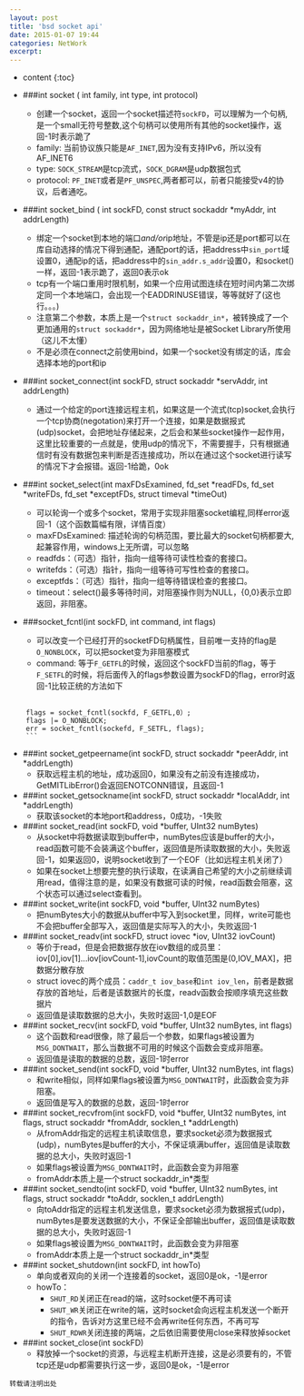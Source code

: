 ```yaml
---
layout: post
title: 'bsd socket api'
date: 2015-01-07 19:44
categories: NetWork
excerpt:
---
```


* content
{:toc}

* ###int socket ( int family, int type, int protocol)
    * 创建一个socket，返回一个socket描述符`sockFD`，可以理解为一个句柄,是一个small无符号整数,这个句柄可以使用所有其他的socket操作，返回-1时表示跪了   
    * family: 当前协议族只能是`AF_INET`,因为没有支持IPv6，所以没有AF_INET6
    * type: `SOCK_STREAM`是tcp流式，`SOCK_DGRAM`是udp数据包式
    * protocol: `PF_INET`或者是`PF_UNSPEC`,两者都可以，前者只能接受v4的协议，后者通吃。
* ###int socket_bind ( int sockFD, const struct sockaddr *myAddr, int addrLength)
    * 绑定一个socket到本地的端口*and/or*ip地址，不管是ip还是port都可以在库自动选择的情况下得到通配，通配port的话，把address中`sin_port`域设置0，通配ip的话，把address中的`sin_addr.s_addr`设置0，和socket()一样，返回-1表示跪了，返回0表示ok
    * tcp有一个端口重用时限机制，如果一个应用试图连续在短时间内第二次绑定同一个本地端口，会出现一个EADDRINUSE错误，等等就好了(这也行。。。)
    * 注意第二个参数，本质上是一个`struct sockaddr_in*`，被转换成了一个更加通用的`struct sockaddr*`，因为网络地址是被Socket Library所使用（这儿不太懂）
    * 不是必须在connect之前使用bind，如果一个socket没有绑定的话，库会选择本地的port和ip
* ###int socket_connect(int sockFD, struct sockaddr *servAddr, int addrLength)
    * 通过一个给定的port连接远程主机，如果这是一个流式(tcp)socket,会执行一个tcp协商(negotation)来打开一个连接，如果是数据报式(udp)socket，会把地址存储起来，之后会和某些socket操作一起作用，这里比较重要的一点就是，使用udp的情况下，不需要握手，只有根据通信时有没有数据包来判断是否连接成功，所以在通过这个socket进行读写的情况下才会报错。返回-1给跪，0ok
* ###int socket_select(int maxFDsExamined, fd_set *readFDs, fd_set *writeFDs, fd_set *exceptFDs, struct timeval *timeOut)
    * 可以轮询一个或多个socket，常用于实现非阻塞socket编程,同样error返回-1（这个函数篇幅有限，详情百度）
    * maxFDsExamined: 描述轮询的句柄范围，要比最大的socket句柄都要大,起兼容作用，windows上无所谓，可以忽略
    * readfds：（可选）指针，指向一组等待可读性检查的套接口。
    * writefds：（可选）指针，指向一组等待可写性检查的套接口。
    * exceptfds：（可选）指针，指向一组等待错误检查的套接口。
    * timeout：select()最多等待时间，对阻塞操作则为NULL，{0,0}表示立即返回，非阻塞。
* ###socket_fcntl(int sockFD, int command, int flags)
    * 可以改变一个已经打开的socketFD句柄属性，目前唯一支持的flag是`O_NONBLOCK`，可以把socket变为非阻塞模式
    * command: 等于`F_GETFL`的时候，返回这个sockFD当前的flag，等于`F_SETFL`的时候，将后面传入的flags参数设置为sockFD的flag，error时返回-1比较正统的方法如下
    
<pre><code>
    flags = socket_fcntl(sockfd, F_GETFL,0）;
    flags |= O_NONBLOCK;
    err = socket_fcntl(sockefd, F_SETFL, flags);
    ```
</code></pre>

* ###int socket_getpeername(int sockFD, struct sockaddr *peerAddr, int *addrLength)
    * 获取远程主机的地址，成功返回0，如果没有之前没有连接成功，GetMITLibError()会返回ENOTCONN错误，且返回-1
* ###int socket_getsockname(int sockFD, struct sockaddr *localAddr, int *addrLength)
    * 获取该socket的本地port和address，0成功，-1失败
* ###int socket_read(int sockFD, void *buffer, UInt32 numBytes)
    * 从socket中将数据读取到buffer中，numBytes应该是buffer的大小，read函数可能不会装满这个buffer，返回值是所读取数据的大小，失败返回-1，如果返回0，说明socket收到了一个EOF（比如远程主机关闭了）
    * 如果在socket上想要完整的执行读取，在读满自己希望的大小之前继续调用read，值得注意的是，如果没有数据可读的时候，read函数会阻塞，这个状态可以通过select查看到。
* ###int socket_write(int sockFD, void *buffer, UInt32 numBytes)
    * 把numBytes大小的数据从buffer中写入到socket里，同样，write可能也不会把buffer全部写入，返回值是实际写入的大小，失败返回-1
* ###int socket_readv(int sockFD, struct iovec *iov, UInt32 iovCount)
    * 等价于read，但是会把数据存放在iov数组的成员里：iov[0],iov[1]...iov[iovCount-1],iovCount的取值范围是(0,IOV_MAX]，把数据分散存放
    * struct iovec的两个成员：`caddr_t iov_base`和`int iov_len`，前者是数据存放的首地址，后者是该数据片的长度，readv函数会按顺序填充这些数据片
    * 返回值是读取数据的总大小，失败时返回-1,0是EOF
* ###int socket_recv(int sockFD, void *buffer, UInt32 numBytes, int flags)
    * 这个函数和read很像，除了最后一个参数，如果flags被设置为`MSG_DONTWAIT`，那么当数据不可用的时候这个函数会变成非阻塞。
    * 返回值是读取的数据的总数，返回-1时error
* ###int socket_send(int sockFD, void *buffer, UInt32 numBytes, int flags)
    * 和write相似，同样如果flags被设置为`MSG_DONTWAIT`时，此函数会变为非阻塞。
    * 返回值是写入的数据的总数，返回-1时error
* ###int socket_recvfrom(int sockFD, void *buffer, UInt32 numBytes, int flags, struct sockaddr *fromAddr, socklen_t *addrLength)
    * 从fromAddr指定的远程主机读取信息，要求socket必须为数据报式(udp)，numBytes是buffer的大小，不保证填满buffer，返回值是读取数据的总大小，失败时返回-1
    * 如果flags被设置为`MSG_DONTWAIT`时，此函数会变为非阻塞
    * fromAddr本质上是一个struct sockaddr_in*类型
* ###int socket_sendto(int sockFD, void *buffer, UInt32 numBytes, int flags, struct sockaddr *toAddr, socklen_t addrLength)
    * 向toAddr指定的远程主机发送信息，要求socket必须为数据报式(udp)，numBytes是要发送数据的大小，不保证全部输出buffer，返回值是读取数据的总大小，失败时返回-1
    * 如果flags被设置为`MSG_DONTWAIT`时，此函数会变为非阻塞
    * fromAddr本质上是一个struct sockaddr_in*类型
* ###int socket_shutdown(int sockFD, int howTo)
    * 单向或者双向的关闭一个连接着的socket，返回0是ok，-1是error
    * howTo：
        * `SHUT_RD`关闭正在read的端，这时socket便不再可读
        * `SHUT_WR`关闭正在write的端，这时socket会向远程主机发送一个断开的指令，告诉对方这里已经不会再write任何东西，不再可写
        * `SHUT_RDWR`关闭连接的两端，之后依旧需要使用close来释放掉socket
* ###int socket_close(int sockFD)
    * 释放掉一个socket的资源，与远程主机断开连接，这是必须要有的，不管tcp还是udp都需要执行这一步，返回0是ok，-1是error

`转载请注明出处`